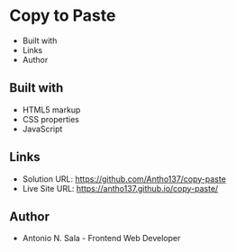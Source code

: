 # Copy to Paste

- Built with
- Links
- Author

## Built with

- HTML5 markup 
- CSS properties
- JavaScript

## Links

- Solution URL: https://github.com/Antho137/copy-paste
- Live Site URL: https://antho137.github.io/copy-paste/

## Author

- Antonio N. Sala - Frontend Web Developer